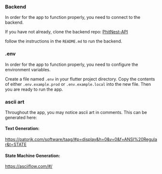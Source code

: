 ### Backend

In order for the app to function properly, you need to connect to the backend.

If you have not already, clone the backend repo: [PhitNest-API](https://github.com/PhitNest/phitnest-api)

follow the instructions in the `README.md` to run the backend.

### .env

In order for the app to function properly, you need to configure the environment variables.

Create a file named `.env` in your flutter project directory. Copy the contents of either `.env.example.prod` or `.env.example.local` into the new file. Then you are ready to run the app.

### ascii art

Throughout the app, you may notice ascii art in comments. This can be generated here: 

#### Text Generation:
https://patorjk.com/software/taag/#p=display&h=0&v=0&f=ANSI%20Regular&t=STATE

#### State Machine Generation:
https://asciiflow.com/#/